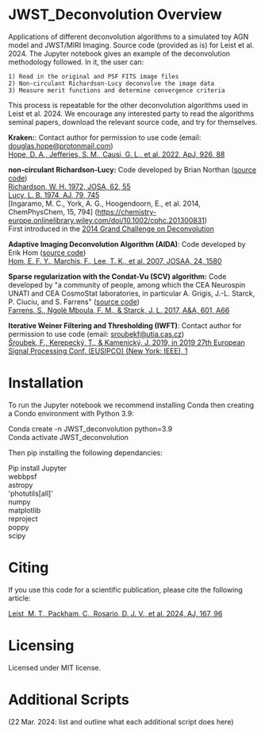 # JWST_Deconvolution Overview
Applications of different deconvolution algorithms to a simulated toy AGN model and JWST/MIRI Imaging. Source code (provided as is) for Leist et al. 2024. The Jupyter notebook gives an example of the deconvolution methodology followed. In it, the user can:

	1) Read in the original and PSF FITS image files
	2) Non-circulant Richardson-Lucy deconvolve the image data
	3) Measure merit functions and determine convergence criteria

This process is repeatable for the other deconvolution algorithms used in Leist et al. 2024. We encourage any interested party to read the algorithms seminal papers, download the relevant source code, and try for themselves.

**Kraken:**: Contact author for permission to use code (email: [douglas.hope@protonmail.com](douglas.hope@protonmail.com)) <br>
        [Hope, D. A., Jefferies, S. M., Causi, G. L., et al. 2022, ApJ, 926, 88](https://iopscience.iop.org/article/10.3847/1538-4357/ac2df3)
        
**non-circulant Richardson-Lucy:** Code developed by Brian Northan ([source code](https://github.com/clij/clij2-fft)) <br>
[Richardson, W. H. 1972, JOSA, 62, 55](https://opg.optica.org/josa/fulltext.cfm?uri=josa-62-1-55&id=54565) <br>
[Lucy, L. B. 1974, AJ, 79, 745](https://ui.adsabs.harvard.edu/abs/1974AJ.....79..745L/abstract) <br>
[Ingaramo, M. C., York, A. G., Hoogendoorn, E., et al. 2014, ChemPhysChem, 15, 794] (https://chemistry-europe.onlinelibrary.wiley.com/doi/10.1002/cphc.201300831) <br>
First introduced in the [2014 Grand Challenge on Deconvolution](https://bigwww.epfl.ch/deconvolution/challenge2013/index.html?p=doc_math_rl)

**Adaptive Imaging Deconvolution Algorithm (AIDA)**: Code developed by Erik Hom ([source code](https://github.com/erikhom/aida)) <br>
[Hom, E. F. Y., Marchis, F., Lee, T. K., et al. 2007, JOSAA, 24, 1580](https://opg.optica.org/josaa/fulltext.cfm?uri=josaa-24-6-1580&id=134611)

**Sparse regularization with the Condat-Vu (SCV) algorithm:** Code developed by "a community of people, among which the CEA Neurospin UNATI and CEA CosmoStat laboratories, in particular A. Grigis, J.-L. Starck, P. Ciuciu, and S. Farrens" ([source code](https://github.com/CEA-COSMIC/pysap-astro)) <br>
[Farrens, S., Ngolè Mboula, F. M., & Starck, J. L. 2017, A&A, 601, A66](https://www.aanda.org/articles/aa/full_html/2017/05/aa29709-16/aa29709-16.html)

**Iterative Weiner Filtering and Thresholding (IWFT)**: Contact author for permission to use code (email: [sroubekf@utia.cas.cz](sroubekf@utia.cas.cz)) <br>
[Šroubek, F., Kerepecký, T., & Kamenický, J. 2019, in 2019 27th European Signal Processing Conf. (EUSIPCO) (New York: IEEE), 1](https://ieeexplore.ieee.org/document/8903114)

# Installation
To run the Jupyter notebook we recommend installing Conda then creating a Condo environment with Python 3.9:

Conda create -n JWST_deconvolution python=3.9 <br>
Conda activate JWST_deconvolution

Then pip installing the following dependancies:

Pip install Jupyter <br>
	    webbpsf <br>
	    astropy <br>
	    'photutils[all]' <br>
	    numpy <br>
	    matplotlib <br>
	    reproject <br>
	    poppy <br>
	    scipy <br>
     
# Citing
If you use this code for a scientific publication, please cite the following article:

[Leist, M. T., Packham, C., Rosario, D. J. V., et al. 2024, AJ, 167, 96](https://iopscience.iop.org/article/10.3847/1538-3881/ad1886)
 
# Licensing
Licensed under MIT license.

# Additional Scripts
(22 Mar. 2024: list and outline what each additional script does here)
